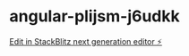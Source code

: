 # angular-plijsm-j6udkk

[Edit in StackBlitz next generation editor ⚡️](https://stackblitz.com/~/github.com/lennart-becker-webcom/angular-plijsm-j6udkk)